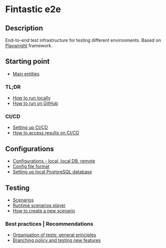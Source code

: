 # Fintastic e2e

## Description

End-to-end test infrastructure for testing different environments. Based on [Playwright](https://playwright.dev/)
framework.

## Starting point
* [Main entities](doc/entities.md)

### TL;DR

* [How to run locally](doc/local-run.md)
* [How to run on GitHub](doc/ci-cd-run.md)

### CI/CD

* [Setting up CI/CD](doc/ci-cd-environments.md)
* [How to access results on CI/CD](doc/ci-cd-results.md)

## Configurations

* [Configurations - local, local DB, remote](doc/run-config.md)
* [Config file format](doc/config-file-format.md)
* [Setting up local PostgreSQL database](doc/db-config.md)

## Testing

* [Scenarios](doc/scenarios.md)
* [Runtime scenarios player](doc/scenarios-player.md)
* [How to create a new scenario](doc/new-scenario.md)

### Best practices | Recommendations

* [Organisation of tests: general principles](doc/setup.md)
* [Branching policy and testing new features](doc/branching.md)
